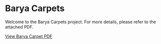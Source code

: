 # Barya Carpets

Welcome to the Barya Carpets project. For more details, please refer to the attached PDF.

[View Barya Carpet PDF](./barya-carpet.pdf)
